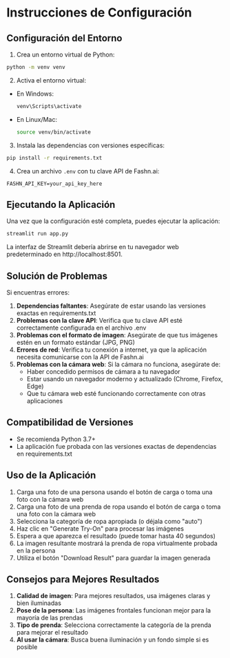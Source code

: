 # Instrucciones de Configuración

## Configuración del Entorno

1. Crea un entorno virtual de Python:
```bash
python -m venv venv
```

2. Activa el entorno virtual:
- En Windows:
  ```bash
  venv\Scripts\activate
  ```
- En Linux/Mac:
  ```bash
  source venv/bin/activate
  ```

3. Instala las dependencias con versiones específicas:
```bash
pip install -r requirements.txt
```

4. Crea un archivo `.env` con tu clave API de Fashn.ai:
```
FASHN_API_KEY=your_api_key_here
```

## Ejecutando la Aplicación

Una vez que la configuración esté completa, puedes ejecutar la aplicación:

```bash
streamlit run app.py
```

La interfaz de Streamlit debería abrirse en tu navegador web predeterminado en http://localhost:8501.

## Solución de Problemas

Si encuentras errores:

1. **Dependencias faltantes**: Asegúrate de estar usando las versiones exactas en requirements.txt
2. **Problemas con la clave API**: Verifica que tu clave API esté correctamente configurada en el archivo .env
3. **Problemas con el formato de imagen**: Asegúrate de que tus imágenes estén en un formato estándar (JPG, PNG)
4. **Errores de red**: Verifica tu conexión a internet, ya que la aplicación necesita comunicarse con la API de Fashn.ai
5. **Problemas con la cámara web**: Si la cámara no funciona, asegúrate de:
   - Haber concedido permisos de cámara a tu navegador
   - Estar usando un navegador moderno y actualizado (Chrome, Firefox, Edge)
   - Que tu cámara web esté funcionando correctamente con otras aplicaciones

## Compatibilidad de Versiones

- Se recomienda Python 3.7+
- La aplicación fue probada con las versiones exactas de dependencias en requirements.txt

## Uso de la Aplicación

1. Carga una foto de una persona usando el botón de carga o toma una foto con la cámara web
2. Carga una foto de una prenda de ropa usando el botón de carga o toma una foto con la cámara web
3. Selecciona la categoría de ropa apropiada (o déjala como "auto")
4. Haz clic en "Generate Try-On" para procesar las imágenes
5. Espera a que aparezca el resultado (puede tomar hasta 40 segundos)
6. La imagen resultante mostrará la prenda de ropa virtualmente probada en la persona
7. Utiliza el botón "Download Result" para guardar la imagen generada

## Consejos para Mejores Resultados

1. **Calidad de imagen**: Para mejores resultados, usa imágenes claras y bien iluminadas
2. **Pose de la persona**: Las imágenes frontales funcionan mejor para la mayoría de las prendas
3. **Tipo de prenda**: Selecciona correctamente la categoría de la prenda para mejorar el resultado
4. **Al usar la cámara**: Busca buena iluminación y un fondo simple si es posible 